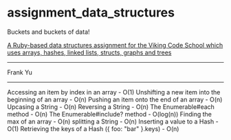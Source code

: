 # assignment_data_structures
Buckets and buckets of data!

[A Ruby-based data structures assignment for the Viking Code School which uses arrays, hashes, linked lists, structs, graphs and trees](http://www.vikingcodeschool.com)
*****
Frank Yu
*****

Accessing an item by index in an array - O(1)
Unshifting a new item into the beginning of an array - O(n)
Pushing an item onto the end of an array - O(n)
Upcasing a String - O(n)
Reversing a String - O(n)
The Enumerable#each method - O(n)
The Enumerable#include? method - O(log(n))
Finding the max of an array - O(n)
splitting a String - O(n)
Inserting a value to a Hash - O(1)
Retrieving the keys of a Hash ({ foo: "bar" }.keys) - O(n)